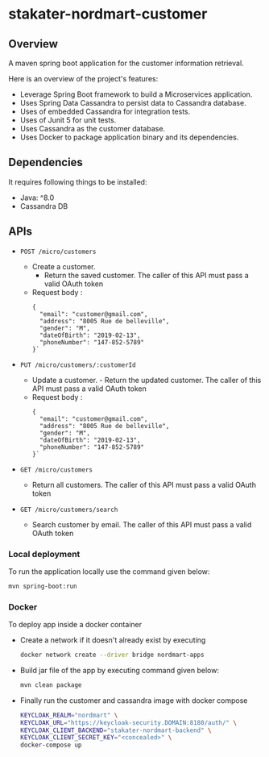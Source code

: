 # stakater-nordmart-customer

## Overview

A maven spring boot application for the customer information retrieval.

Here is an overview of the project's features:

- Leverage Spring Boot framework to build a Microservices application.
- Uses Spring Data Cassandra to persist data to Cassandra database.
- Uses of embedded Cassandra for integration tests.
- Uses of Junit 5 for unit tests.
- Uses Cassandra as the customer database.
- Uses Docker to package application binary and its dependencies.

## Dependencies

It requires following things to be installed:

* Java: ^8.0
* Cassandra DB

## APIs

- `POST /micro/customers`
    - Create a customer. 
        - Return the saved customer.  The caller of this API must pass a valid OAuth token
    - Request body :
        ```
        {
          "email": "customer@gmail.com",
          "address": "8005 Rue de belleville",
          "gender": "M",
          "dateOfBirth": "2019-02-13",
          "phoneNumber": "147-852-5789"
        }`
        
- `PUT /micro/customers/:customerId`
    - Update a customer. - Return the updated customer.  The caller of this API must pass a valid OAuth token
    - Request body :
        ```
        {
          "email": "customer@gmail.com",
          "address": "8005 Rue de belleville",
          "gender": "M",
          "dateOfBirth": "2019-02-13",
          "phoneNumber": "147-852-5789"
        }`
        
- `GET /micro/customers`
    - Return all customers. The caller of this API must pass a valid OAuth token
    
- `GET /micro/customers/search`
    - Search customer by email. The caller of this API must pass a valid OAuth token


### Local deployment

To run the application locally use the command given below:

```bash
mvn spring-boot:run
```

### Docker

To deploy app inside a docker container

* Create a network if it doesn't already exist by executing

  ```bash
  docker network create --driver bridge nordmart-apps
  ```

* Build jar file of the app by executing command given below:

  ```bash
  mvn clean package
  ```

* Finally run the customer and cassandra image with docker compose

  ```bash
  KEYCLOAK_REALM="nordmart" \
  KEYCLOAK_URL="https://keycloak-security.DOMAIN:8180/auth/" \
  KEYCLOAK_CLIENT_BACKEND="stakater-nordmart-backend" \
  KEYCLOAK_CLIENT_SECRET_KEY="<concealed>" \
  docker-compose up
  ```